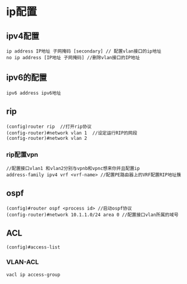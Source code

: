 # ip配置
## ipv4配置
```
ip address IP地址 子网掩码 [secondary] // 配置vlan接口的ip地址
no ip address [IP地址 子网掩码] //删除vlan接口的IP地址
```
## ipv6的配置
```
ipv6 address ipv6地址
```

## rip 
```
(config)router rip  //打开rip协议
(config-router)#network vlan 1  //设定运行RIP的网段
(config-router)#network vlan 2
```
### rip配置vpn
```
//配置接口vlan1 和vlan2分别与vpnb和vpnc想来你并且配置ip
address-family ipv4 vrf <vrf-name> //配置PE路由器上的VRF配置RIP地址簇
```
## ospf
```
(config)#router ospf <process id> //启动ospf协议
(config-router)#network 10.1.1.0/24 area 0 //配置接口vlan所属的域号
```
## ACL
```
(config)#access-list 
```
### VLAN-ACL 
```
vacl ip access-group 

